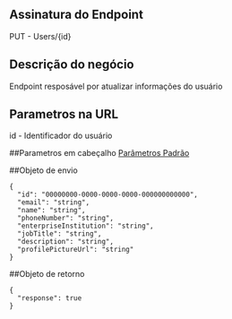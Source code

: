 ## Assinatura do Endpoint
PUT - Users/{id}

## Descrição do negócio
Endpoint resposável por atualizar informações do usuário

## Parametros na URL
id - Identificador do usuário

##Parametros em cabeçalho
[Parâmetros Padrão](/API-\(Endpoints\)/Parâmetros-Padrão)

##Objeto de envio
```
{
  "id": "00000000-0000-0000-0000-000000000000",
  "email": "string",
  "name": "string",
  "phoneNumber": "string",
  "enterpriseInstitution": "string",
  "jobTitle": "string",
  "description": "string",
  "profilePictureUrl": "string"
}
```

##Objeto de retorno

```
{
  "response": true
}
```